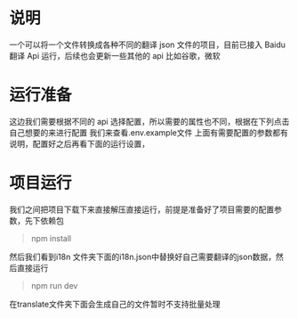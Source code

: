 # 说明

一个可以将一个文件转换成各种不同的翻译 json 文件的项目，目前已接入 Baidu 翻译 Api 运行，后续也会更新一些其他的 api 比如谷歌，微软

# 运行准备

这边我们需要根据不同的 api 选择配置，所以需要的属性也不同，根据在下列点击自己想要的来进行配置
我们来查看.env.example文件 上面有需要配置的参数都有说明，配置好之后再看下面的运行设置，

# 项目运行
我们之间把项目下载下来直接解压直接运行，前提是准备好了项目需要的配置参数，先下依赖包

> npm install

然后我们看到i18n 文件夹下面的i18n.json中替换好自己需要翻译的json数据，然后直接运行

> npm run dev

在translate文件夹下面会生成自己的文件暂时不支持批量处理